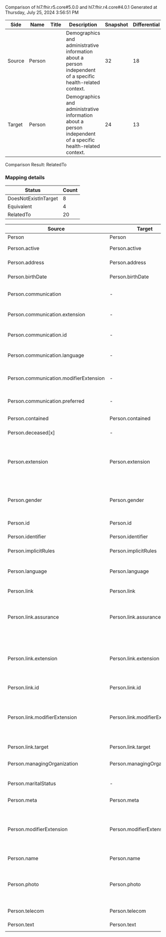 Comparison of hl7.fhir.r5.core#5.0.0 and hl7.fhir.r4.core#4.0.1
Generated at Thursday, July 25, 2024 3:56:51 PM

| Side | Name | Title | Description | Snapshot | Differential |
| --- | --- | --- | --- | --- | --- |
| Source | Person |  | Demographics and administrative information about a person independent of a specific health-related context. | 32 | 18 |
| Target | Person |  | Demographics and administrative information about a person independent of a specific health-related context. | 24 | 13 |


Comparison Result: RelatedTo


### Mapping details

| Status | Count |
| ------ | ----- |
DoesNotExistInTarget | 8 |
Equivalent | 4 |
RelatedTo | 20 |


| Source | Target | Status | Message |
| ------ | ------ | ------ | ------- |
| Person | Person | Equivalent | R5 `Person` maps as Equivalent to R4 `Person` |
| Person.active | Person.active | Equivalent | R5 `Person.active` maps as Equivalent to R4 `Person.active` |
| Person.address | Person.address | Equivalent | R5 `Person.address` maps as Equivalent to R4 `Person.address` |
| Person.birthDate | Person.birthDate | Equivalent | R5 `Person.birthDate` maps as Equivalent to R4 `Person.birthDate` |
| Person.communication | - | DoesNotExistInTarget | R5 `Person.communication` does not appear in the target and has no mapping for `Person`. |
| Person.communication.extension | - | DoesNotExistInTarget | R5 `Person.communication.extension` does not appear in the target and has no mapping for `Person`. |
| Person.communication.id | - | DoesNotExistInTarget | R5 `Person.communication.id` does not appear in the target and has no mapping for `Person`. |
| Person.communication.language | - | DoesNotExistInTarget | R5 `Person.communication.language` does not appear in the target and has no mapping for `Person`. |
| Person.communication.modifierExtension | - | DoesNotExistInTarget | R5 `Person.communication.modifierExtension` does not appear in the target and has no mapping for `Person`. |
| Person.communication.preferred | - | DoesNotExistInTarget | R5 `Person.communication.preferred` does not appear in the target and has no mapping for `Person`. |
| Person.contained | Person.contained | Equivalent | R5 `Person.contained` maps as Equivalent to R4 `Person.contained` |
| Person.deceased[x] | - | DoesNotExistInTarget | R5 `Person.deceased[x]` does not appear in the target and has no mapping for `Person`. |
| Person.extension | Person.extension | SourceIsBroaderThanTarget | R5 `Person.extension` maps as SourceIsBroaderThanTarget to R4 `Person.extension` - extension has change due to type change: R5 `extension` `Extension` maps as SourceIsBroaderThanTarget for R4 `extension` |
| Person.gender | Person.gender | Equivalent | R5 `Person.gender` maps as Equivalent to R4 `Person.gender` - gender has compatible required binding for code type: http://hl7.org/fhir/ValueSet/administrative-gender|5.0.0 and http://hl7.org/fhir/ValueSet/administrative-gender|4.0.1 (Equivalent) |
| Person.id | Person.id | Equivalent | R5 `Person.id` maps as Equivalent to R4 `Person.id` |
| Person.identifier | Person.identifier | Equivalent | R5 `Person.identifier` maps as Equivalent to R4 `Person.identifier` |
| Person.implicitRules | Person.implicitRules | Equivalent | R5 `Person.implicitRules` maps as Equivalent to R4 `Person.implicitRules` |
| Person.language | Person.language | RelatedTo | R5 `Person.language` maps as RelatedTo to R4 `Person.language` - language changed the binding strength from Required to Preferred |
| Person.link | Person.link | Equivalent | R5 `Person.link` maps as Equivalent to R4 `Person.link` |
| Person.link.assurance | Person.link.assurance | Equivalent | R5 `Person.link.assurance` maps as Equivalent to R4 `Person.link.assurance` - assurance has compatible required binding for code type: http://hl7.org/fhir/ValueSet/identity-assuranceLevel|5.0.0 and http://hl7.org/fhir/ValueSet/identity-assuranceLevel|4.0.1 (Equivalent) |
| Person.link.extension | Person.link.extension | SourceIsBroaderThanTarget | R5 `Person.link.extension` maps as SourceIsBroaderThanTarget to R4 `Person.link.extension` - extension has change due to type change: R5 `extension` `Extension` maps as SourceIsBroaderThanTarget for R4 `extension` |
| Person.link.id | Person.link.id | Equivalent | R5 `Person.link.id` maps as Equivalent to R4 `Person.link.id` |
| Person.link.modifierExtension | Person.link.modifierExtension | SourceIsBroaderThanTarget | R5 `Person.link.modifierExtension` maps as SourceIsBroaderThanTarget to R4 `Person.link.modifierExtension` - modifierExtension has change due to type change: R5 `modifierExtension` `Extension` maps as SourceIsBroaderThanTarget for R4 `modifierExtension` |
| Person.link.target | Person.link.target | Equivalent | R5 `Person.link.target` maps as Equivalent to R4 `Person.link.target` |
| Person.managingOrganization | Person.managingOrganization | Equivalent | R5 `Person.managingOrganization` maps as Equivalent to R4 `Person.managingOrganization` |
| Person.maritalStatus | - | DoesNotExistInTarget | R5 `Person.maritalStatus` does not appear in the target and has no mapping for `Person`. |
| Person.meta | Person.meta | Equivalent | R5 `Person.meta` maps as Equivalent to R4 `Person.meta` |
| Person.modifierExtension | Person.modifierExtension | SourceIsBroaderThanTarget | R5 `Person.modifierExtension` maps as SourceIsBroaderThanTarget to R4 `Person.modifierExtension` - modifierExtension has change due to type change: R5 `modifierExtension` `Extension` maps as SourceIsBroaderThanTarget for R4 `modifierExtension` |
| Person.name | Person.name | Equivalent | R5 `Person.name` maps as Equivalent to R4 `Person.name` |
| Person.photo | Person.photo | RelatedTo | R5 `Person.photo` maps as RelatedTo to R4 `Person.photo` - photo changed from array to scalar (max cardinality from * to 1); photo has change due to type change: R5 `photo` `Attachment` maps as RelatedTo for R4 `photo` |
| Person.telecom | Person.telecom | Equivalent | R5 `Person.telecom` maps as Equivalent to R4 `Person.telecom` |
| Person.text | Person.text | Equivalent | R5 `Person.text` maps as Equivalent to R4 `Person.text` |

